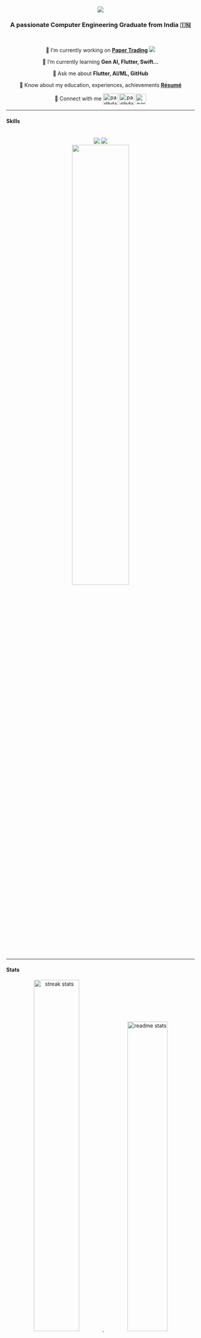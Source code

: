 <h1 align="center">
    <img src="https://readme-typing-svg.herokuapp.com/?font=Righteous&size=35&center=true&vCenter=true&width=500&height=70&duration=4000&lines=Hi+There!+👋;+I'm+Parth+Dasawant;" />
</h1>

<h3 align="center">A passionate Computer Engineering Graduate from India 🇮🇳</h3>

<br/>

<div align="center" >

🔭 I’m currently working on **[Paper Trading](https://play.google.com/store/apps/details?id=parthdasawant.co.in.paper_trading)** <img src="https://downloads-report-flask-parthdasawant.vercel.app/" />

🌱 I’m currently learning **Gen AI, Flutter, Swift...** 

💬 Ask me about **Flutter, AI/ML, GitHub**

📄 Know about my education, experiences, achievements **[Résumé](https://parthdasawant.tech/resume.pdf)**

🔗 Connect with me <a href="https://twitter.com/intent/follow?screen_name=ParthDasawant" target="blank"><img align="center" src="https://raw.githubusercontent.com/rahuldkjain/github-profile-readme-generator/master/src/images/icons/Social/twitter.svg" alt="parthdasawant" height="30" width="40" /></a>
<a href="https://linkedin.com/in/parthdasawant" target="blank"><img align="center" src="https://raw.githubusercontent.com/rahuldkjain/github-profile-readme-generator/master/src/images/icons/Social/linked-in-alt.svg" alt="parthdasawant" height="30" width="40" /></a> [<img align="center" alt="parthdasawant | GitHub" width="28px" src="https://firebasestorage.googleapis.com/v0/b/web-johannesmilke.appspot.com/o/other%2Fsocial%2Fgithub.png?alt=media" />](https://github.com/parthdasawant)
</div>

<hr/>

<h4 align="left">Skills</h4>
<br/>
<div align="center">
    <img src="https://skillicons.dev/icons?i=angular,aws,azure,c,cpp,css,dart,docker,express,figma,firebase,flask,flutter" />
    <img src="https://skillicons.dev/icons?i=gcp,git,github,heroku,html,java,javascript,kotlin,linux,mongodb,mysql,nodejs,postgresql" /> <br/>
    <img width="54.85%" src="https://skillicons.dev/icons?i=postman,python,pytorch,sqlite,swift,tensorflow,typescript"/>
</div>

<br/>

<hr/>
<h4 align="left">Stats</h4>

<p align=center>
    
<a href="https://github.com/parthdasawant" title="Redirects to github page">
<img width="49%" src="https://streak-stats.demolab.com/?user=parthdasawant&count_private=true&theme=react&border_radius=10" alt="streak stats"/>
    
<a href="https://github.com/parthdasawant" title="Redirects to github page">
<img width="46%" src="https://github-readme-stats.vercel.app/api?username=parthdasawant&count_private=true&show_icons=true&theme=react&rank_icon=github&border_radius=10" alt="readme stats"/>
    
<a href="https://github.com/parthdasawant" title="Redirects to github page">
<img width="39%" src="https://github-readme-stats.vercel.app/api/top-langs?username=parthdasawant&hide=HTML&langs_count=8&layout=compact&theme=react&border_radius=10&size_weight=0.5&count_weight=0.5&alt="top langs" />
    
<a href="https://github.com/parthdasawant" title="Redirects to github page">
<img width="46.5%" src="https://www.chess.com/share/user/parthdasawant" /></a>

</p>

<div align =center>

[![Parth's github activity graph](https://github-readme-activity-graph.vercel.app/graph?username=parthdasawant&custom_title=Parth's%20Activity&hide_border=true&theme=react-dark)](https://github.com/parthdasawant/)

</div>
<hr/>

<h3 align="center">
    <a href= "https://linkedin.com/in/parthdasawant" target="blank"> <img src="https://readme-typing-svg.herokuapp.com/?font=Righteous&size=25&center=true&vCenter=true&width=500&height=70&duration=4000&lines=Thanks+for+visiting!+✌️;+Shoot+me+a+message+on+Linkedin!;I'm+always+down+to+collab+:)"></a>
</h3> 


